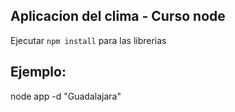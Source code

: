## Aplicacion del clima - Curso node
Ejecutar ```npm install``` para las librerias

## Ejemplo: 
node app -d "Guadalajara"